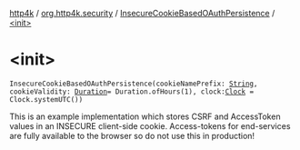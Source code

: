 [http4k](../../index.md) / [org.http4k.security](../index.md) / [InsecureCookieBasedOAuthPersistence](index.md) / [&lt;init&gt;](./-init-.md)

# &lt;init&gt;

`InsecureCookieBasedOAuthPersistence(cookieNamePrefix: `[`String`](https://kotlinlang.org/api/latest/jvm/stdlib/kotlin/-string/index.html)`, cookieValidity: `[`Duration`](https://docs.oracle.com/javase/9/docs/api/java/time/Duration.html)` = Duration.ofHours(1), clock: `[`Clock`](https://docs.oracle.com/javase/9/docs/api/java/time/Clock.html)` = Clock.systemUTC())`

This is an example implementation which stores CSRF and AccessToken values in an INSECURE client-side cookie.
Access-tokens for end-services are fully available to the browser so do not use this in production!

